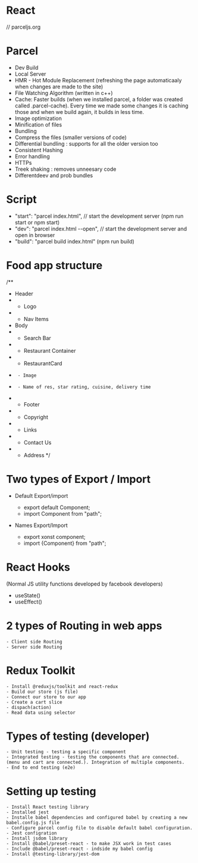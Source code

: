 # React 

// parceljs.org
# Parcel  
 - Dev Build
 - Local Server
 - HMR - Hot Module Replacement (refreshing the page automaticaaly when changes are made to the site)
 - File Watching Algorithm (written in c++)
 - Cache: Faster builds (when we installed parcel, a folder was created called .parcel-cache). Every time we made some changes it is caching those and when we build again, it builds in less time.
 - Image optimization
 - Minification of files
 - Bundling
 - Compress the files (smaller versions of code)
 - Differential bundling : supports for all the older version too
 - Consistent Hashing
 - Error handling
 - HTTPs
 - Treek shaking : removes unneesary code
 - Differentdeev and prob bundles

 # Script
 - "start": "parcel index.html", // start the development server (npm run start or npm start)
 - "dev": "parcel index.html --open", // start the development server and open in browser
 - "build": "parcel build index.html" (npm run build)
 
 # Food app structure

 /**
 * Header
 *  - Logo
 *  - Nav Items
 * Body
 * - Search Bar
 * - Restaurant Container
 *    - RestaurantCard
 *      - Image
 *      - Name of res, star rating, cuisine, delivery time
 * - Footer
 *  - Copyright
 *  - Links
 *  - Contact Us
 *  - Address
 */

 # Two types of Export / Import

 - Default Export/import
    - export default Component;
    - import Component from "path";

- Names Export/Import
    - export xonst component;
    - import {Component} from  "path";


# React Hooks
(Normal JS utility functions developed by facebook developers)
 - useState()
 - useEffect()


# 2 types of Routing in web apps
    - Client side Routing
    - Server side Routing

# Redux Toolkit
    - Install @reduxjs/toolkit and react-redux 
    - Build our store (js file)
    - Connect our store to our app
    - Create a cart slice
    - dispach(action)
    - Read data using selector

# Types of testing (developer)
    - Unit testing - testing a specific component 
    - Integrated testing - testing the components that are connected. (menu and cart are connected.). Integration of multiple components. 
    - End to end testing (e2e)

# Setting up testing 
    - Install React testing library
    - Installed jest
    - Installe babel dependencies and configured babel by creating a new babel.config.js file
    - Configure parcel config file to disable default babel configuration.
    - Jest configration
    - Install jsdom library
    - Install @babel/preset-react - to make JSX work in test cases
    - Include @babel/preset-react - indside my babel config
    - Install @testing-library/jest-dom
    